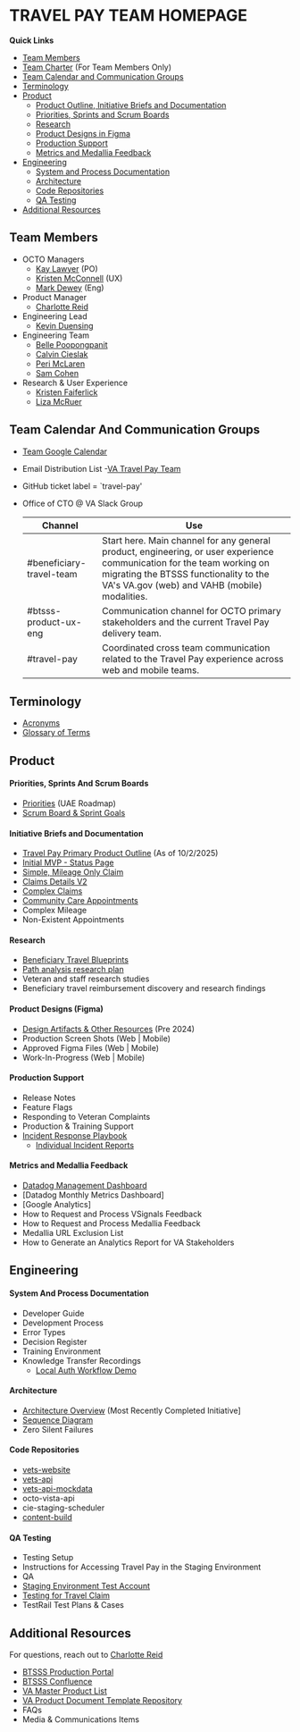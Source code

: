 # TRAVEL PAY TEAM HOMEPAGE

**Quick Links**

- [Team Members](#team-members) 
- [Team Charter](https://docs.google.com/document/d/1Gk3Ry3avBGy9ExpSxS8M9XBQ2eY-CHMNmkMrqsAA_T8/edit?tab=t.0) (For Team Members Only)
- [Team Calendar and Communication Groups](#team-calendar-and-communication-groups)
- [Terminology](#terminology)
- [Product](#product)
  - [Product Outline, Initiative Briefs and Documentation](#product-outline-initiative-briefs-and-documentation)
  - [Priorities, Sprints and Scrum Boards](#priorities-sprints-and-scrum-boards)
  - [Research](#research)
  - [Product Designs in Figma](#product-designs-in-figma)
  - [Production Support](#production-support)
  - [Metrics and Medallia Feedback](#metrics-and-medallia-feedback)
- [Engineering](#engineering)
  - [System and Process Documentation](#system-and-process-documentation)
  - [Architecture](#architecture)
  - [Code Repositories](#code-repositories)
  - [QA Testing](#qa-testing)
- [Additional Resources](#additional-resources)
  
## Team Members
- OCTO Managers
  - [Kay Lawyer](https://dsva.slack.com/team/U7T6EKTK9)  (PO)
  - [Kristen McConnell](https://dsva.slack.com/team/U0158T9DJCA)  (UX)
  - [Mark Dewey](https://dsva.slack.com/team/U03Q3UP7RPS) (Eng)
- Product Manager
  - [Charlotte Reid](https://dsva.slack.com/team/U0959FK0X89)
- Engineering Lead
  - [Kevin Duensing](https://dsva.slack.com/team/U01NU8D1Q5B)
- Engineering Team
  - [Belle Poopongpanit](https://dsva.slack.com/team/U0792S0B4TH)
  - [Calvin Cieslak](https://dsva.slack.com/team/U0894STJS9F)
  - [Peri McLaren](https://dsva.slack.com/team/U06AWAQGJQ4)
  - [Sam Cohen](https://dsva.slack.com/team/U0928AG5MGF)
- Research & User Experience
  - [Kristen Faiferlick](https://dsva.slack.com/team/U03SWD93525)
  - [Liza McRuer](https://dsva.slack.com/team/U08Q9AD01RS)

## Team Calendar And Communication Groups
- [Team Google Calendar](https://calendar.google.com/calendar/embed?src=c_120280dbf3b8ebf243e62538c49795f57cc5bcaadea1832d56c5125f63fcb0b9%40group.calendar.google.com&ctz=America%2FNew_York)
- Email Distribution List -[VA Travel Pay Team](mailto:@va-btsss-team@adhocteam.us)
- GitHub ticket label = `travel-pay'   
- Office of CTO @ VA Slack Group

    | Channel | Use | 
    |---|---|
    | #beneficiary-travel-team | Start here. Main channel for any general product, engineering, or user experience communication for the team working on migrating the BTSSS functionality to the VA's VA.gov (web) and VAHB (mobile) modalities. |
    | #btsss-product-ux-eng | Communication channel for OCTO primary stakeholders and the current Travel Pay delivery team. |
    | #travel-pay | Coordinated cross team communication related to the Travel Pay experience across web and mobile teams. |

## Terminology
 - [Acronyms](https://github.com/department-of-veterans-affairs/va.gov-team/blob/master/products/health-care/beneficiary-travel/other/Acronyms.md)
 - [Glossary of Terms](https://github.com/department-of-veterans-affairs/va.gov-team/blob/master/products/health-care/beneficiary-travel/research/Desktop%20Research/glossary%20of%20terms.md)

## Product

#### Priorities, Sprints And Scrum Boards
- [Priorities](https://github.com/orgs/department-of-veterans-affairs/projects/1713/views/2?sliceBy%5Bvalue%5D=%F0%9F%9A%97+Ursa+Minor+%28Travel%29) (UAE Roadmap)
- [Scrum Board & Sprint Goals](https://github.com/orgs/department-of-veterans-affairs/projects/1525)

#### Initiative Briefs and Documentation
- [Travel Pay Primary Product Outline](https://github.com/department-of-veterans-affairs/va.gov-team/blob/master/products/health-care/beneficiary-travel/product/README.md) (As of 10/2/2025)
- [Initial MVP - Status Page](https://github.com/department-of-veterans-affairs/va.gov-team/tree/master/products/health-care/beneficiary-travel/product/initiatives/status-page)
- [Simple, Mileage Only Claim](https://github.com/department-of-veterans-affairs/va.gov-team/tree/master/products/health-care/beneficiary-travel/product/initiatives/SMOC)
- [Claims Details V2]([https://github.com/department-of-veterans-affairs/va.gov-team/blob/master/products/health-care/beneficiary-travel/product/initiatives/claim_details_v2/claim_details_v2_initiative_brief.md)
- [Complex Claims](https://github.com/department-of-veterans-affairs/va.gov-team/tree/master/products/health-care/beneficiary-travel/product/initiatives/complex-claims)
- [Community Care Appointments](https://github.com/department-of-veterans-affairs/va.gov-team/tree/master/products/health-care/beneficiary-travel/product/initiatives/community_care_appt_type)
- Complex Mileage 
- Non-Existent Appointments 

#### Research
- [Beneficiary Travel Blueprints](https://app.mural.co/t/departmentofveteransaffairs9999/m/departmentofveteransaffairs9999/1712673980094/648adf9a347a7618219b71f7923b48ffa09764f6?wid=126-1718154129143&sender=ucbacbd1daef36939e8aa2288)
- [Path analysis research plan](https://github.com/department-of-veterans-affairs/va.gov-research-repository/issues/104)
- Veteran and staff research studies
- Beneficiary travel reimbursement discovery and research findings

#### Product Designs (Figma)
- [Design Artifacts & Other Resources](https://github.com/department-of-veterans-affairs/va.gov-team/tree/master/products/health-care/beneficiary-travel/Omnichannel-Collaboration#design-artifacts-and-other-resources)  (Pre 2024)
- Production Screen Shots (Web | Mobile)
- Approved Figma Files (Web | Mobile)
- Work-In-Progress (Web | Mobile)

#### Production Support
- Release Notes
- Feature Flags
- Responding to Veteran Complaints
- Production & Training Support
- [Incident Response Playbook](https://github.com/department-of-veterans-affairs/va.gov-team/blob/master/products/health-care/beneficiary-travel/product/incidents/incident_response_playbook_v2.md)
    - [Individual Incident Reports](https://github.com/department-of-veterans-affairs/va.gov-team/tree/master/products/health-care/beneficiary-travel/product/incidents)

#### Metrics and Medallia Feedback
- [Datadog Management Dashboard](https://vagov.ddog-gov.com/dashboard/27b-m6k-7an/travel-pay-smoc-performance-dashboard)
- [Datadog Monthly Metrics Dashboard]
- [Google Analytics]
- How to Request and Process VSignals Feedback
- How to Request and Process Medallia Feedback
- Medallia URL Exclusion List
- How to Generate an Analytics Report for VA Stakeholders

## Engineering

#### System And Process Documentation
- Developer Guide
- Development Process
- Error Types
- Decision Register
- Training Environment
- Knowledge Transfer Recordings
  - [Local Auth Workflow Demo](https://drive.google.com/file/d/1If5qD48b8Fxk7nfuQ2EZfVW8hDW465xP/view?usp=drive_web)

#### Architecture
- [Architecture Overview](https://github.com/department-of-veterans-affairs/va.gov-team/blob/master/products/health-care/beneficiary-travel/engineering/submit-claim/container_vagov_travel_pay.png) (Most Recently Completed Initiative]
- [Sequence Diagram](https://github.com/department-of-veterans-affairs/va.gov-team/blob/master/products/health-care/beneficiary-travel/engineering/submit-claim/full-sequence-diagram.md)
- Zero Silent Failures 
 
#### Code Repositories
- [vets-website](https://github.com/department-of-veterans-affairs/vets-website)
- [vets-api](https://github.com/department-of-veterans-affairs/vets-api)
- [vets-api-mockdata](https://github.com/department-of-veterans-affairs/vets-api-mockdata)
- octo-vista-api
- cie-staging-scheduler
- [content-build](https://github.com/department-of-veterans-affairs/content-build)

#### QA Testing 
- Testing Setup
- Instructions for Accessing Travel Pay in the Staging Environment
- QA
- [Staging Environment Test Account](https://github.com/department-of-veterans-affairs/va.gov-team-sensitive/blob/master/Administrative/vagov-users/staging-test-accounts-travel-pay.md#staging-user-nolle-barakat)
- [Testing for Travel Claim](https://github.com/department-of-veterans-affairs/va.gov-team/blob/4fb13e011b8bdea026e3f39e669602de356c3104/products/health-care/beneficiary-travel/engineering/test.data.md)
- TestRail Test Plans & Cases

## Additional Resources 
For questions, reach out to [Charlotte Reid](https://dsva.slack.com/team/U0959FK0X89)
- [BTSSS Production Portal](https://dvagov-btsss.dynamics365portals.us/)
- [BTSSS Confluence](https://community.max.gov/pages/viewpage.action?pageId=2226803040)
- [VA Master Product List](https://github.com/department-of-veterans-affairs/va.gov-team/tree/master/products)
- [VA Product Document Template Repository](https://github.com/department-of-veterans-affairs/va.gov-team/tree/master/platform/product-management)
- FAQs
- Media & Communications Items
